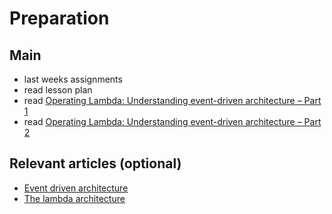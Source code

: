  # Preparation
 
 ## Main
- last weeks assignments 
- read lesson plan
- read [Operating Lambda: Understanding event-driven architecture – Part 1](https://aws.amazon.com/blogs/compute/operating-lambda-understanding-event-driven-architecture-part-1/)
- read [Operating Lambda: Understanding event-driven architecture – Part 2](https://aws.amazon.com/blogs/compute/operating-lambda-design-principles-in-event-driven-architectures-part-2/)

## Relevant articles (optional)
- [Event driven architecture](https://en.wikipedia.org/wiki/Event-driven_architecture)
- [The lambda architecture](https://en.wikipedia.org/wiki/Lambda_architecture)
